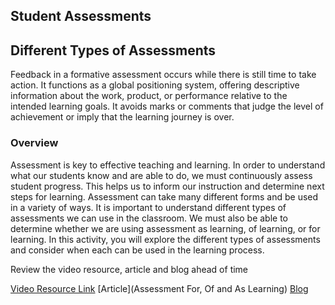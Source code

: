 ## Student Assessments

## Different Types of Assessments

   Feedback in a formative assessment occurs while there is still time to take action. It functions as a global positioning system, offering descriptive information about the work, product, or performance relative to the intended learning goals. It avoids marks or comments that judge the level of achievement or imply that the learning journey is over.

### Overview

Assessment is key to effective teaching and learning. In order to understand what our students know and are able to do, we must continuously assess student progress. This helps us to inform our instruction and determine next steps for learning. Assessment can take many different forms and be used in a variety of ways. It is important to understand different types of assessments we can use in the classroom. We must also be able to determine whether we are using assessment as learning, of learning, or for learning. In this activity, you will explore the different types of assessments and consider when each can be used in the learning process. 

Review the video resource, article and blog ahead of time

[Video Resource Link](ttps://www.youtube.com/watch?v=rL54bfmZPzY&feature=youtu.be)
[Article](Assessment For, Of and As Learning)
[Blog](https://www.prodigygame.com/main-en/blog/types-of-assessment/)